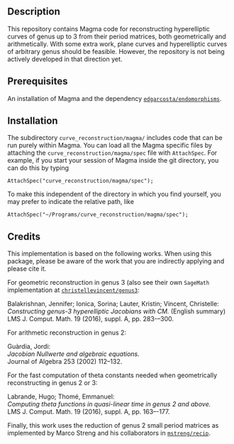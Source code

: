 Description
-----------

This repository contains Magma code for reconstructing hyperelliptic curves of genus up to 3 from their period matrices, both geometrically and arithmetically. With some extra work, plane curves and hyperelliptic curves of arbitrary genus should be feasible. However, the repository is not being actively developed in that direction yet.

Prerequisites
-------------

An installation of Magma and the dependency [`edgarcosta/endomorphisms`](https://github.com/edgarcosta/endomorphisms).

Installation
------------

The subdirectory `curve_reconstruction/magma/` includes code that can be run purely within Magma. You can load all the Magma specific files by attaching the ``curve_reconstruction/magma/spec`` file with ``AttachSpec``. For example, if you start your session of Magma inside the git directory, you can do this by typing
```
AttachSpec("curve_reconstruction/magma/spec");
```
To make this independent of the directory in which you find yourself, you may prefer to indicate the relative path, like
```
AttachSpec("~/Programs/curve_reconstruction/magma/spec");
```

Credits
-------

This implementation is based on the following works. When using this package, please be aware of the work that you are indirectly applying and please cite it.

For geometric reconstruction in genus 3 (also see their own `SageMath` implementation at [`christellevincent/genus3`](https://github.com/christellevincent/genus3):

Balakrishnan, Jennifer; Ionica, Sorina; Lauter, Kristin; Vincent, Christelle:  
*Constructing genus-3 hyperelliptic Jacobians with CM.* (English summary)  
LMS J. Comput. Math. 19 (2016), suppl. A, pp. 283-–300.

For arithmetic reconstruction in genus 2:

Guàrdia, Jordi:  
*Jacobian Nullwerte and algebraic equations.*  
Journal of Algebra 253 (2002) 112–132.

For the fast computation of theta constants needed when geometrically reconstructing in genus 2 or 3:

Labrande, Hugo; Thomé, Emmanuel:   
*Computing theta functions in quasi-linear time in genus 2 and above.*  
LMS J. Comput. Math. 19 (2016), suppl. A, pp. 163–-177.

Finally, this work uses the reduction of genus 2 small period matrices as implemented by Marco Streng and his collaborators in [`mstreng/recip`](https://github.com/mstreng/recip).
